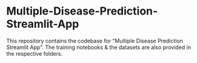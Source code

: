 # Multiple-Disease-Prediction-Streamlit-App
This repository contains the codebase for "Multiple Disease Prediction Streamlit App". The training notebooks &amp; the datasets are also provided in the respective folders.
